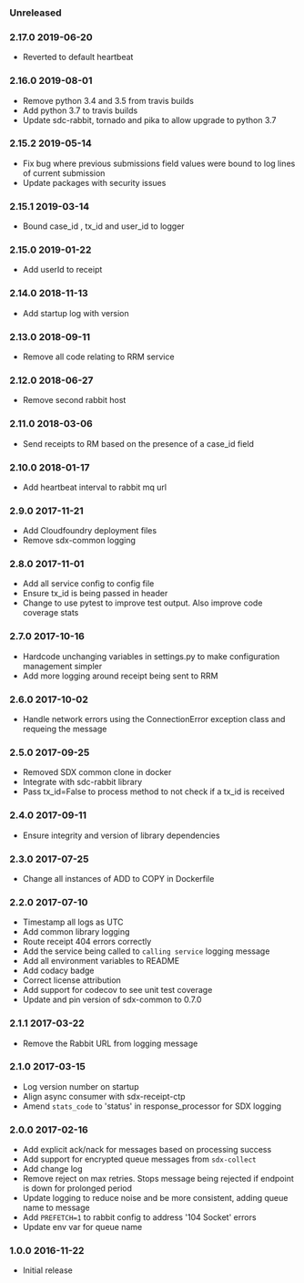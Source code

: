 ### Unreleased

### 2.17.0 2019-06-20
  - Reverted to default heartbeat

### 2.16.0 2019-08-01
  - Remove python 3.4 and 3.5 from travis builds
  - Add python 3.7 to travis builds
  - Update sdc-rabbit, tornado and pika to allow upgrade to python 3.7

### 2.15.2 2019-05-14
  - Fix bug where previous submissions field values were bound to log lines of current submission
  - Update packages with security issues

### 2.15.1 2019-03-14
  - Bound case_id , tx_id and user_id to logger

### 2.15.0 2019-01-22
  - Add userId to receipt

### 2.14.0 2018-11-13
  - Add startup log with version

### 2.13.0 2018-09-11
  - Remove all code relating to RRM service

### 2.12.0 2018-06-27
  - Remove second rabbit host

### 2.11.0 2018-03-06
  - Send receipts to RM based on the presence of a case_id field

### 2.10.0 2018-01-17
  - Add heartbeat interval to rabbit mq url

### 2.9.0 2017-11-21
  - Add Cloudfoundry deployment files
  - Remove sdx-common logging

### 2.8.0 2017-11-01
  - Add all service config to config file
  - Ensure tx_id is being passed in header
  - Change to use pytest to improve test output. Also improve code coverage stats

### 2.7.0 2017-10-16
  - Hardcode unchanging variables in settings.py to make configuration management simpler
  - Add more logging around receipt being sent to RRM

### 2.6.0 2017-10-02
  - Handle network errors using the ConnectionError exception class and requeing the message

### 2.5.0 2017-09-25
  - Removed SDX common clone in docker
  - Integrate with sdc-rabbit library
  - Pass tx_id=False to process method to not check if a tx_id is received

### 2.4.0 2017-09-11
  - Ensure integrity and version of library dependencies

### 2.3.0 2017-07-25
  - Change all instances of ADD to COPY in Dockerfile

### 2.2.0 2017-07-10
  - Timestamp all logs as UTC
  - Add common library logging
  - Route receipt 404 errors correctly
  - Add the service being called to `calling service` logging message
  - Add all environment variables to README
  - Add codacy badge
  - Correct license attribution
  - Add support for codecov to see unit test coverage
  - Update and pin version of sdx-common to 0.7.0

### 2.1.1 2017-03-22
  - Remove the Rabbit URL from logging message

### 2.1.0 2017-03-15
  - Log version number on startup
  - Align async consumer with sdx-receipt-ctp
  - Amend `stats_code` to 'status' in response_processor for SDX logging

### 2.0.0 2017-02-16
  - Add explicit ack/nack for messages based on processing success
  - Add support for encrypted queue messages from ``sdx-collect``
  - Add change log
  - Remove reject on max retries. Stops message being rejected if endpoint is down for prolonged period
  - Update logging to reduce noise and be more consistent, adding queue name to message
  - Add `PREFETCH=1` to rabbit config to address '104 Socket' errors
  - Update env var for queue name

### 1.0.0 2016-11-22
  - Initial release
